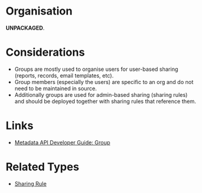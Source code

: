 # Organisation

**UNPACKAGED**.

# Considerations

- Groups are mostly used to organise users for user-based sharing (reports, records, email templates, etc).
- Group members (especially the users) are specific to an org and do not need to be maintained in source.
- Additionally groups are used for admin-based sharing (sharing rules) and should be deployed together with sharing rules that reference them.

# Links

- [Metadata API Developer Guide: Group](https://developer.salesforce.com/docs/atlas.en-us.238.0.api_meta.meta/api_meta/meta_group.htm)

# Related Types

- [Sharing Rule](sharing-rule.md)
